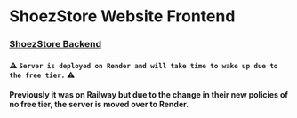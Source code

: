 # ShoezStore Website Frontend

### [ShoezStore Backend](https://github.com/Thisisaarush/ShoezStore-Backend)
#### ⚠️ `Server is deployed on Render and will take time to wake up due to the free tier.` ⚠️
#### Previously it was on Railway but due to the change in their new policies of no free tier, the server is moved over to Render.
